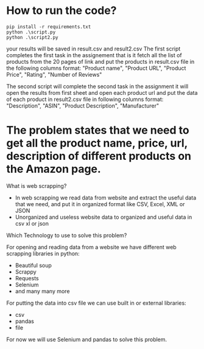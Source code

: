 # How to run the code?
```
pip install -r requirements.txt
python .\script.py
python .\script2.py
```


your results will be saved in result.csv and result2.csv
The first script completes the first task in the assignement that is it fetch all the list of products from the 20 pages of link and put the products in result.csv file in the following columns format: 
"Product name", "Product URL", "Product Price", "Rating", "Number of Reviews"

The second script will complete the second task in the assignment it will open the results from first sheet and open each product url and put the data of each product in result2.csv file in following columns format: 
"Description", "ASIN", "Product Description", "Manufacturer"

# The problem states that we need to get all the product name, price, url, description of different products on the Amazon page.

What is web scrapping?
- In web scrapping we read data from website and extract the useful data that we need, and put it in organized format like CSV, Excel, XML or JSON
- Unorganized and useless website data to organized and useful data in csv xl or json

Which Technology to use to solve this problem?

For opening and reading data from a website we have different web scrapping libraries in python:
- Beautiful soup
- Scrappy
- Requests
- Selenium
- and many many more

For putting the data into csv file we can use built in or external libraries:
- csv
- pandas
- file

For now we will use Selenium and pandas to solve this problem.
